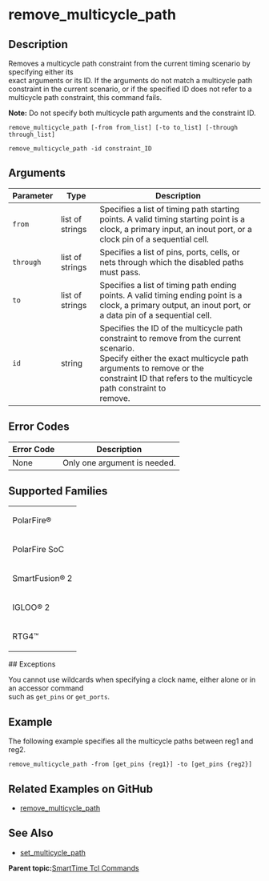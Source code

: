 # remove\_multicycle\_path

## Description

Removes a multicycle path constraint from the current timing scenario by specifying either its<br /> exact arguments or its ID. If the arguments do not match a multicycle path<br /> constraint in the current scenario, or if the specified ID does not refer to a<br /> multicycle path constraint, this command fails.

**Note:** Do not specify both multicycle path arguments and the constraint ID.

```
remove_multicycle_path [-from from_list] [-to to_list] [-through through_list]
```

```
remove_multicycle_path -id constraint_ID
```

## Arguments

|Parameter|Type|Description|
|---------|----|-----------|
|`from`|list of strings|Specifies a list of timing path starting points. A valid timing starting point is a clock, a primary input, an inout port, or a clock pin of a sequential cell.|
|`through`|list of strings|Specifies a list of pins, ports, cells, or nets through which the disabled paths must pass.|
|`to`|list of strings|Specifies a list of timing path ending points. A valid timing ending point is a clock, a primary output, an inout port, or a data pin of a sequential cell.|
|`id`|string|Specifies the ID of the multicycle path constraint to remove from the current scenario.<br /> Specify either the exact multicycle path arguments to remove or the<br /> constraint ID that refers to the multicycle path constraint to<br /> remove.|

## Error Codes

|Error Code|Description|
|----------|-----------|
|None|Only one argument is needed.|

## Supported Families

<table id="GUID-56F9E300-6CAB-48D0-9D92-B4EC8F62D904"><tbody><tr><td>

PolarFire®

</td></tr><tr><td>

PolarFire SoC

</td></tr><tr><td>

SmartFusion® 2

</td></tr><tr><td>

IGLOO® 2

</td></tr><tr><td>

RTG4™

</td></tr></tbody>
</table>## Exceptions

You cannot use wildcards when specifying a clock name, either alone or in an accessor command<br /> such as `get_pins` or `get_ports`.

## Example

The following example specifies all the multicycle paths between reg1 and reg2.

```
remove_multicycle_path -from [get_pins {reg1}] -to [get_pins {reg2}]
```

## Related Examples on GitHub

-   [remove\_multicycle\_path](https://github.com/MicrochipTech/Libero-SoC-Design-Suite-Tcl-Examples/tree/basic_tcl_examples/SmartTime/remove_multicycle_path)

## See Also

-   [set\_multicycle\_path](GUID-652A2AE7-5995-4C36-A9DF-FDCA8CE0B5C3.md)

**Parent topic:**[SmartTime Tcl Commands](GUID-96623DD0-9D90-4AFA-90C3-B2BAEEE15670.md)

